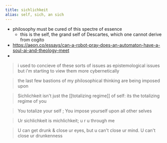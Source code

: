 ```yaml
---
title: sichlichkeit
alias: self, sich, an sich
---
```


- philosophy must be cured of this spectre of essence
  - this is the self, the grand self of Descartes, which one cannot derive from cogito
- https://aeon.co/essays/can-a-robot-pray-does-an-automaton-have-a-soul-ai-and-theology-meet
- 
> i used to concieve of these sorts of issues as epistemological issues but i'm starting to view them more cybernetically

> the last few bastions of my philosophical thinking are being imposed upon

> Sichlichkeit isn't just the [[totalizing regime]] of self: its the totalizing regime of you

> You totalize your self ; You impose yourself upon all other selves

> Ur sichlichkeit is michlichkeit; u r u through me

> U can get drunk & close ur eyes, but u can't close ur mind.
> U can't close ur drunkenness
